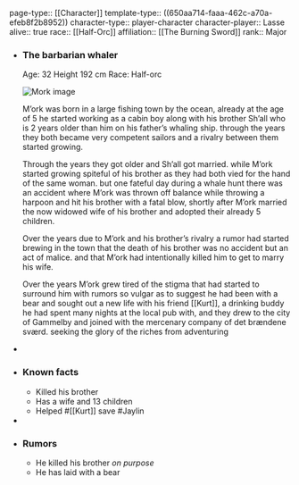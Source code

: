 page-type:: [[Character]]
template-type:: ((650aa714-faaa-462c-a70a-efeb8f2b8952))
character-type:: player-character
character-player:: Lasse
alive:: true
race:: [[Half-Orc]]
affiliation:: [[The Burning Sword]] 
rank:: Major

- ### The barbarian whaler
  
  Age: 32
  Height 192 cm
  Race: Half-orc
  
  ![Mork image](https://media.discordapp.net/attachments/1025102722850115625/1049290244798824468/Mork.jpg?width=561&height=701)
  
  M’ork was born in a large fishing town by the ocean, already at the age of 5 he started working as a cabin boy along with his brother Sh’all who is 2 years older than him on his father’s whaling ship. through the years they both became very competent sailors and a rivalry between them started growing.
  
  Through the years they got older and Sh’all got married. while M’ork started growing spiteful of his brother as they had both vied for the hand of the same woman. but one fateful day during a whale hunt there was an accident where M’ork was thrown off balance while throwing a harpoon and hit his brother with a fatal blow, shortly after M’ork married the now widowed wife of his brother and adopted their already 5 children.
  
  Over the years due to M’ork and his brother’s rivalry a rumor had started brewing in the town that the death of his brother was no accident but an act of malice. and that M’ork had intentionally killed him to get to marry his wife.
  
  Over the years M’ork grew tired of the stigma that had started to surround him with rumors so vulgar as to suggest he had been with a bear and sought out a new life with his friend [[Kurt]], a drinking buddy he had spent many nights at the local pub with, and they drew to the city of Gammelby and joined with the mercenary company of det brændene sværd. seeking the glory of the riches from adventuring
-
- ### Known facts
	- Killed his brother
	- Has a wife and 13 children
	- Helped #[[Kurt]] save #Jaylin
-
- ### Rumors
	- He killed his brother *on purpose*
	- He has laid with a bear